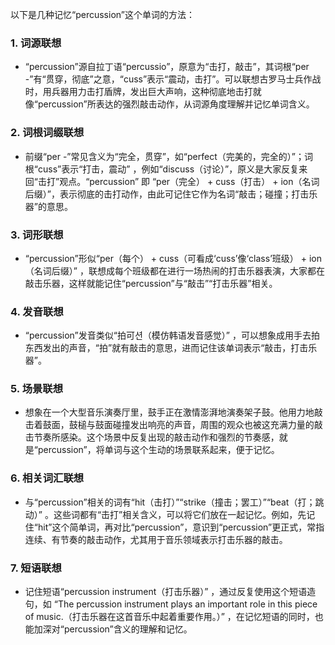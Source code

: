 以下是几种记忆“percussion”这个单词的方法：

### 1. 词源联想
 - “percussion”源自拉丁语“percussio”，原意为“击打，敲击”，其词根“per -”有“贯穿，彻底”之意，“cuss”表示“震动，击打”。可以联想古罗马士兵作战时，用兵器用力击打盾牌，发出巨大声响，这种彻底地击打就像“percussion”所表达的强烈敲击动作，从词源角度理解并记忆单词含义。

### 2. 词根词缀联想
 - 前缀“per -”常见含义为“完全，贯穿”，如“perfect（完美的，完全的）”；词根“cuss”表示“打击，震动” ，例如“discuss（讨论）”，原义是大家反复来回“击打”观点。“percussion” 即 “per（完全） + cuss（打击） + ion（名词后缀）”，表示彻底的击打动作，由此可记住它作为名词“敲击；碰撞；打击乐器”的意思。

### 3. 词形联想
 - “percussion”形似“per（每个） + cuss（可看成‘cuss’像‘class’班级） + ion（名词后缀）” ，联想成每个班级都在进行一场热闹的打击乐器表演，大家都在敲击乐器，这样就能记住“percussion”与“敲击”“打击乐器”相关。

### 4. 发音联想
 - “percussion”发音类似“拍可션（模仿韩语发音感觉）” ，可以想象成用手去拍东西发出的声音，“拍”就有敲击的意思，进而记住该单词表示“敲击，打击乐器”。

### 5. 场景联想
 - 想象在一个大型音乐演奏厅里，鼓手正在激情澎湃地演奏架子鼓。他用力地敲击着鼓面，鼓槌与鼓面碰撞发出响亮的声音，周围的观众也被这充满力量的敲击节奏所感染。这个场景中反复出现的敲击动作和强烈的节奏感，就是“percussion”，将单词与这个生动的场景联系起来，便于记忆。

### 6. 相关词汇联想
 - 与“percussion”相关的词有“hit（击打）”“strike（撞击；罢工）”“beat（打；跳动）” 。这些词都有“击打”相关含义，可以将它们放在一起记忆。例如，先记住“hit”这个简单词，再对比“percussion”，意识到“percussion”更正式，常指连续、有节奏的敲击动作，尤其用于音乐领域表示打击乐器的敲击。

### 7. 短语联想
 - 记住短语“percussion instrument（打击乐器）” ，通过反复使用这个短语造句，如 “The percussion instrument plays an important role in this piece of music.（打击乐器在这首音乐中起着重要作用。）” ，在记忆短语的同时，也能加深对“percussion”含义的理解和记忆。 